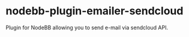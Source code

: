 # nodebb-plugin-emailer-sendcloud
Plugin for NodeBB allowing you to send e-mail via sendcloud  API.

